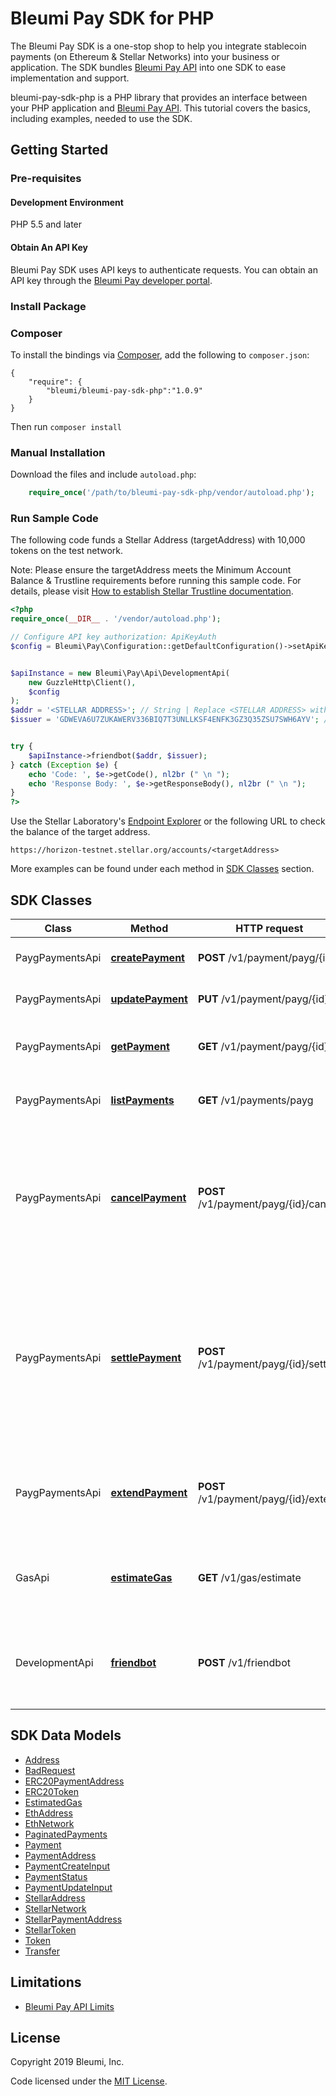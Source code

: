 # Bleumi Pay SDK for PHP

The Bleumi Pay SDK is a one-stop shop to help you integrate stablecoin payments (on Ethereum & Stellar Networks) into your business or application. The SDK bundles [Bleumi Pay API](https://pay.bleumi.com/docs/#introduction) into one SDK to ease implementation and support.

bleumi-pay-sdk-php is a PHP library that provides an interface between your PHP application and [Bleumi Pay API](https://pay.bleumi.com/docs/#introduction). This tutorial covers the basics, including examples, needed to use the SDK. 


## Getting Started

### Pre-requisites

#### Development Environment

PHP 5.5 and later

#### Obtain An API Key

Bleumi Pay SDK uses API keys to authenticate requests. You can obtain an API key through the [Bleumi Pay developer portal](https://pay.bleumi.com/app/).


### Install Package
### Composer

To install the bindings via [Composer](http://getcomposer.org/), add the following to `composer.json`:

```
{
    "require": {
        "bleumi/bleumi-pay-sdk-php":"1.0.9"
    }
}
```

Then run `composer install`

### Manual Installation

Download the files and include `autoload.php`:

```php
    require_once('/path/to/bleumi-pay-sdk-php/vendor/autoload.php');
```


### Run Sample Code

The following code funds a Stellar Address (targetAddress) with 10,000 tokens on the test network.

Note: Please ensure the targetAddress meets the Minimum Account Balance & Trustline requirements before running this sample code. For details, please visit [How to establish Stellar Trustline documentation](http://pay.bleumi.com/wp-content/uploads/2019/05/trustline_stellar.pdf).


```php
<?php
require_once(__DIR__ . '/vendor/autoload.php');

// Configure API key authorization: ApiKeyAuth
$config = Bleumi\Pay\Configuration::getDefaultConfiguration()->setApiKey('x-api-key', '<Your API Key>'); // Replace <Your API Key> with your actual API key


$apiInstance = new Bleumi\Pay\Api\DevelopmentApi(
    new GuzzleHttp\Client(),
    $config
);
$addr = '<STELLAR ADDRESS>'; // String | Replace <STELLAR ADDRESS> with an actual Stellar Network Address 
$issuer = 'GDWEVA6U7ZUKAWERV336BIQ7T3UNLLKSF4ENFK3GZ3Q35ZSU7SWH6AYV'; // String | Asset Issuer | Address of USD Test Issuer


try {
    $apiInstance->friendbot($addr, $issuer);
} catch (Exception $e) {
    echo 'Code: ', $e->getCode(), nl2br (" \n ");
    echo 'Response Body: ', $e->getResponseBody(), nl2br (" \n ");
}
?>
```

Use the Stellar Laboratory's [Endpoint Explorer](https://www.stellar.org/laboratory/#explorer?resource=accounts&endpoint=single&network=test) or the following URL to check the balance of the target address.

```
https://horizon-testnet.stellar.org/accounts/<targetAddress>
```

More examples can be found under each method in [SDK Classes](README.md#sdk-classes) section.

## SDK Classes

Class | Method | HTTP request | Description
------------ | ------------- | ------------- | -------------
PaygPaymentsApi | [**createPayment**](docs/Api/PaygPaymentsApi.md#createpayment) | **POST** /v1/payment/payg/{id} | Create a payment request.
PaygPaymentsApi | [**updatePayment**](docs/Api/PaygPaymentsApi.md#updatepayment) | **PUT** /v1/payment/payg/{id} | Update a payment request.
PaygPaymentsApi | [**getPayment**](docs/Api/PaygPaymentsApi.md#getpayment) | **GET** /v1/payment/payg/{id} | Retrieves a specific payment request. 
PaygPaymentsApi | [**listPayments**](docs/Api/PaygPaymentsApi.md#listpayments) | **GET** /v1/payments/payg | Retrieves all PAYG payment requests.
PaygPaymentsApi | [**cancelPayment**](docs/Api/PaygPaymentsApi.md#cancelpayment) | **POST** /v1/payment/payg/{id}/cancel | Cancels a specific payment. Any amount received will be refunded (minus charges) to the address specified in fromAddress.
PaygPaymentsApi | [**settlePayment**](docs/Api/PaygPaymentsApi.md#settlepayment) | **POST** /v1/payment/payg/{id}/settle | Settle a specific payment which has been partially paid. Current balance (minus charges) will be sent to the address specified in toAddress.
PaygPaymentsApi | [**extendPayment**](docs/Api/PaygPaymentsApi.md#extendpayment) | **POST** /v1/payment/payg/{id}/extend | Enable processing for a payment for 7 days from date of invocation
GasApi | [**estimateGas**](docs/Api/GasApi.md#estimategas) | **GET** /v1/gas/estimate | Provides an estimate of the Ethereum Network Fee for an ERC20 Token.
DevelopmentApi | [**friendbot**](docs/Api/DevelopmentApi.md#friendbot) | **POST** /v1/friendbot | Provides 10,000 tokens to any Stellar address on the test network.


## SDK Data Models

 - [Address](docs/Model/Address.md)
 - [BadRequest](docs/Model/BadRequest.md)
 - [ERC20PaymentAddress](docs/Model/ERC20PaymentAddress.md)
 - [ERC20Token](docs/Model/ERC20Token.md)
 - [EstimatedGas](docs/Model/EstimatedGas.md)
 - [EthAddress](docs/Model/EthAddress.md)
 - [EthNetwork](docs/Model/EthNetwork.md)
 - [PaginatedPayments](docs/Model/PaginatedPayments.md)
 - [Payment](docs/Model/Payment.md)
 - [PaymentAddress](docs/Model/PaymentAddress.md)
 - [PaymentCreateInput](docs/Model/PaymentCreateInput.md)
 - [PaymentStatus](docs/Model/PaymentStatus.md)
 - [PaymentUpdateInput](docs/Model/PaymentUpdateInput.md)
 - [StellarAddress](docs/Model/StellarAddress.md)
 - [StellarNetwork](docs/Model/StellarNetwork.md)
 - [StellarPaymentAddress](docs/Model/StellarPaymentAddress.md)
 - [StellarToken](docs/Model/StellarToken.md)
 - [Token](docs/Model/Token.md)
 - [Transfer](docs/Model/Transfer.md)

## Limitations

 - [Bleumi Pay API Limits](https://pay.bleumi.com/docs/#api-limits)


## License

Copyright 2019 Bleumi, Inc.

Code licensed under the [MIT License](docs/MITLicense.md). 



